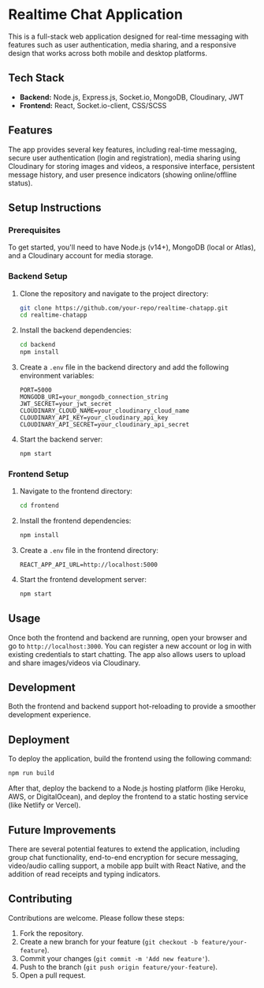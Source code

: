 
# Realtime Chat Application

This is a full-stack web application designed for real-time messaging with features such as user authentication, media sharing, and a responsive design that works across both mobile and desktop platforms.

## Tech Stack

- **Backend:** Node.js, Express.js, Socket.io, MongoDB, Cloudinary, JWT
- **Frontend:** React, Socket.io-client, CSS/SCSS

## Features

The app provides several key features, including real-time messaging, secure user authentication (login and registration), media sharing using Cloudinary for storing images and videos, a responsive interface, persistent message history, and user presence indicators (showing online/offline status).

## Setup Instructions

### Prerequisites

To get started, you'll need to have Node.js (v14+), MongoDB (local or Atlas), and a Cloudinary account for media storage.

### Backend Setup

1. Clone the repository and navigate to the project directory:
   ```bash
   git clone https://github.com/your-repo/realtime-chatapp.git
   cd realtime-chatapp
   ```

2. Install the backend dependencies:
   ```bash
   cd backend
   npm install
   ```

3. Create a `.env` file in the backend directory and add the following environment variables:
   ```env
   PORT=5000
   MONGODB_URI=your_mongodb_connection_string
   JWT_SECRET=your_jwt_secret
   CLOUDINARY_CLOUD_NAME=your_cloudinary_cloud_name
   CLOUDINARY_API_KEY=your_cloudinary_api_key
   CLOUDINARY_API_SECRET=your_cloudinary_api_secret
   ```

4. Start the backend server:
   ```bash
   npm start
   ```

### Frontend Setup

1. Navigate to the frontend directory:
   ```bash
   cd frontend
   ```

2. Install the frontend dependencies:
   ```bash
   npm install
   ```

3. Create a `.env` file in the frontend directory:
   ```env
   REACT_APP_API_URL=http://localhost:5000
   ```

4. Start the frontend development server:
   ```bash
   npm start
   ```

## Usage

Once both the frontend and backend are running, open your browser and go to `http://localhost:3000`. You can register a new account or log in with existing credentials to start chatting. The app also allows users to upload and share images/videos via Cloudinary.

## Development

Both the frontend and backend support hot-reloading to provide a smoother development experience.

## Deployment

To deploy the application, build the frontend using the following command:
   ```bash
   npm run build
   ```

After that, deploy the backend to a Node.js hosting platform (like Heroku, AWS, or DigitalOcean), and deploy the frontend to a static hosting service (like Netlify or Vercel).

## Future Improvements

There are several potential features to extend the application, including group chat functionality, end-to-end encryption for secure messaging, video/audio calling support, a mobile app built with React Native, and the addition of read receipts and typing indicators.

## Contributing

Contributions are welcome. Please follow these steps:

1. Fork the repository.
2. Create a new branch for your feature (`git checkout -b feature/your-feature`).
3. Commit your changes (`git commit -m 'Add new feature'`).
4. Push to the branch (`git push origin feature/your-feature`).
5. Open a pull request.

